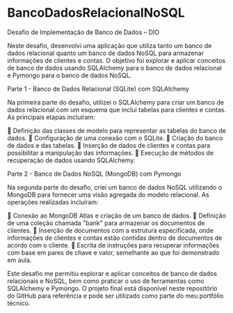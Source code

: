 # BancoDadosRelacionalNoSQL

Desafio de Implementação de Banco de Dados – DIO

Neste desafio, desenvolvi uma aplicação que utiliza tanto um banco de dados relacional quanto um banco de dados NoSQL para armazenar informações de clientes e contas. O objetivo foi explorar e aplicar conceitos de banco de dados usando SQLAlchemy para o banco de dados relacional e Pymongo para o banco de dados NoSQL.

Parte 1 - Banco de Dados Relacional (SQLite) com SQLAlchemy

Na primeira parte do desafio, utilizei o SQLAlchemy para criar um banco de dados relacional com um esquema que inclui tabelas para clientes e contas. As principais etapas incluíram:

	Definição das classes de modelo para representar as tabelas do banco de dados.
	Configuração de uma conexão com o SQLite.
	Criação do banco de dados e das tabelas.
	Inserção de dados de clientes e contas para possibilitar a manipulação das informações.
	Execução de métodos de recuperação de dados usando SQLAlchemy.

Parte 2 - Banco de Dados NoSQL (MongoDB) com Pymongo

Na segunda parte do desafio, criei um banco de dados NoSQL utilizando o MongoDB para fornecer uma visão agregada do modelo relacional. As operações realizadas incluíram:

	Conexão ao MongoDB Atlas e criação de um banco de dados.
	Definição de uma coleção chamada "bank" para armazenar os documentos de clientes.
	Inserção de documentos com a estrutura especificada, onde informações de clientes e contas estão contidas dentro de documentos de acordo com o cliente.
	Escrita de instruções para recuperar informações com base em pares de chave e valor, semelhante ao que foi demonstrado em aula.

Este desafio me permitiu explorar e aplicar conceitos de banco de dados relacionais e NoSQL, bem como praticar o uso de ferramentas como SQLAlchemy e Pymongo. O projeto final está disponível neste repositório do GitHub para referência e pode ser utilizado como parte do meu portfólio técnico.

